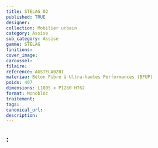 ```yaml
---
title: STELAG 02
published: TRUE
designer: 
collection: Mobilier urbain
category: Assise
sub_category: Assise
gamme: STELAG
finitions: 
cover_image: 
caroussel: 
filaire: 
reference: AGSTELA0201
materiau: Béton Fibré à Ultra-hautes Performances (BFUP)
poids: 407
dimensions: L1805 x P1260 H762
format: Monobloc
traitement: 
tags: 
canonical_url: 
description: 
---
```

: 
---
